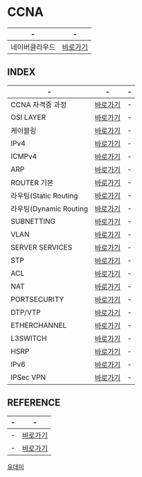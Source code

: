 # CCNA

|-|-|
|-|-|
|네이버클라우드|[바로가기](http://naver.me/5dPWv6qd)|

INDEX
---
|-|-|-|
|-|-|-|
|CCNA 자격증 과정|[바로가기](./DOCUMENT/01)|-|
|OSI LAYER|[바로가기](./DOCUMENT/02)|-|
|케이블링|[바로가기](./DOCUMENT/03)|-|
|IPv4|[바로가기](./DOCUMENT/04)|-|
|ICMPv4|[바로가기](./DOCUMENT/05)|-|
|ARP|[바로가기](./DOCUMENT/06)|-|
|ROUTER 기본|[바로가기](./DOCUMENT/07)|-|
|라우팅(Static Routing|[바로가기](./DOCUMENT/08)|-|
|라우팅(Dynamic Routing|[바로가기](./DOCUMENT/09)|-|
|SUBNETTING|[바로가기](./DOCUMENT/10)|-|
|VLAN|[바로가기](./DOCUMENT/11)|-|
|SERVER SERVICES|[바로가기](./DOCUMENT/12)|-|
|STP|[바로가기](./DOCUMENT/13)|-|
|ACL|[바로가기](./DOCUMENT/14)|-|
|NAT|[바로가기](./DOCUMENT/15)|-|
|PORTSECURITY|[바로가기](./DOCUMENT/16)|-|
|DTP/VTP|[바로가기](./DOCUMENT/17)|-|
|ETHERCHANNEL|[바로가기](./DOCUMENT/18)|-|
|L3SWITCH|[바로가기](./DOCUMENT/19)|-|
|HSRP|[바로가기](./DOCUMENT/20)|-|
|IPv6|[바로가기](./DOCUMENT/21)|-|
|IPSec VPN|[바로가기](./DOCUMENT/22)|-|

REFERENCE
---

|-|-|
|-|-|
|-|[바로가기](https://www.examtopics.com/exams/cisco/200-301/view/1/)|
|-|[바로가기](https://itexamanswers.net/ccna-200-301-dumps-full-questions-exam-study-guide-free.html)|



[유데미](https://www.udemy.com/course/cisco-ccna-complete-guide-korean/?couponCode=LEADERSALE24A#reviews)


